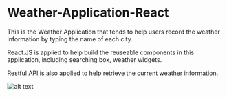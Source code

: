 # Weather-Application-React

This is the Weather Application that tends to help users record the weather information by typing the name of each city.

React.JS is applied to help build the reuseable components in this application, including searching box, weather widgets.

Restful API is also applied to help retrieve the current weather information.

![alt text](https://user-images.githubusercontent.com/54331576/196074998-be4257c4-7045-42b1-82cd-0c4f6b3e79d0.png)
